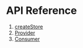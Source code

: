 # API Reference

1. [createStore](api/createStore.md)
2. [Provider](api/provider.md)
3. [Consumer](api/Consumer.md)